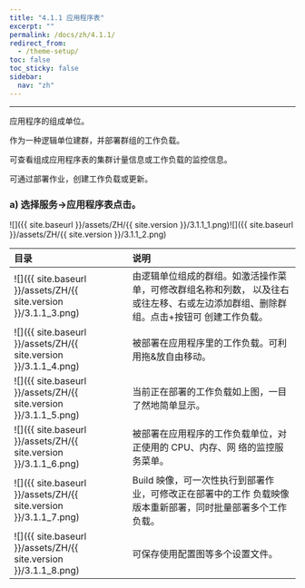 ```yaml
---
title: "4.1.1 应用程序表"
excerpt: ""
permalink: /docs/zh/4.1.1/
redirect_from:
  - /theme-setup/
toc: false
toc_sticky: false
sidebar:
  nav: "zh"
---
```


---
应用程序的组成单位。

作为一种逻辑单位建群，并部署群组的工作负载。

可查看组成应用程序表的集群计量信息或工作负载的监控信息。

可通过部署作业，创建工作负载或更新。

### a\) 选择服务→应用程序表点击。
![]({{ site.baseurl }}/assets/ZH/{{ site.version }}/3.1.1_1.png)![]({{ site.baseurl }}/assets/ZH/{{ site.version }}/3.1.1_2.png)

| **目录** | **说明** |
| :--- | :--- |
| ![]({{ site.baseurl }}/assets/ZH/{{ site.version }}/3.1.1_3.png) | 由逻辑单位组成的群组。如激活操作菜单，可修改群组名称和列数， 以及往右或往左移、右或左边添加群组、删除群组。点击+按钮可 创建工作负载。 |
| ![]({{ site.baseurl }}/assets/ZH/{{ site.version }}/3.1.1_4.png) | 被部署在应用程序里的工作负载。可利用拖&放自由移动。 |
| ![]({{ site.baseurl }}/assets/ZH/{{ site.version }}/3.1.1_5.png) | 当前正在部署的工作负载如上图，一目了然地简单显示。 |
| ![]({{ site.baseurl }}/assets/ZH/{{ site.version }}/3.1.1_6.png) | 被部署在应用程序的工作负载单位，对正使用的 CPU、内存、网 络的监控服务菜单。 |
| ![]({{ site.baseurl }}/assets/ZH/{{ site.version }}/3.1.1_7.png) | Build 映像，可一次性执行到部署作业，可修改正在部署中的工作 负载映像版本重新部署，同时批量部署多个工作负载。 |
| ![]({{ site.baseurl }}/assets/ZH/{{ site.version }}/3.1.1_8.png) | 可保存使用配置图等多个设置文件。 |
